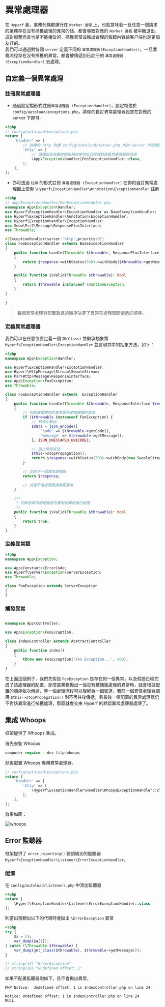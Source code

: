 # 異常處理器

在 `Hyperf` 裏，業務代碼都運行在 `Worker 進程` 上，也就意味着一旦任意一個請求的業務存在沒有捕獲處理的異常的話，都會導致對應的 `Worker 進程` 被中斷退出，這對服務而言也是不能接受的，捕獲異常並輸出合理的報錯內容給客户端也是更加友好的。   
我們可以通過對各個 `server` 定義不同的 `異常處理器(ExceptionHandler)`，一旦業務流程存在沒有捕獲的異常，都會被傳遞到已註冊的 `異常處理器(ExceptionHandler)` 去處理。

## 自定義一個異常處理

### 註冊異常處理器

* 通過設定檔形式註冊`異常處理器 (ExceptionHandler)`，設定檔位於 `config/autoload/exceptions.php`，將你的自訂異常處理器設定在對應的 server 下即可:

```php
<?php
// config/autoload/exceptions.php
return [
    'handler' => [
        // 這裡的 http 對應 config/autoload/server.php 內的 server 所對應的 name 值
        'http' => [
            // 這裡設定完整的類名稱空間地址已完成對該異常處理器的註冊
            \App\Exception\Handler\FooExceptionHandler::class,
        ],    
    ],
];
```

* 亦可透過 `註解` 的形式註冊 `異常處理器 (ExceptionHandler)` 在你的自訂異常處理器上使用 `\Hyperf\ExceptionHandler\Annotation\ExceptionHandler` 註解

```php
<?php
// app/Exception/Handler/FooExceptionHandler.php
namespace App\Exception\Handler;
use Hyperf\ExceptionHandler\ExceptionHandler as BaseExceptionHandler;
use Hyperf\ExceptionHandler\Annotation\ExceptionHandler;
use Hyperf\ExceptionHandler\ExceptionHandler;
use Swow\Psr7\Message\ResponsePlusInterface;
use Throwable;

#[ExceptionHandler(server:'http',priority:0)]
class FooExceptionHandler extends BaseExceptionHandler
{
    public function handle(Throwable $throwable, ResponsePlusInterface $response)
    {
        return $response->withStatus(500)->withBody($throwable->getMessage());
    }

    public function isValid(Throwable $throwable): bool
    {
        return $throwable instanceof \RuntimeException;
    }
}
    
}
```

> 每個異常處理器配置數組的順序決定了異常在處理器間傳遞的順序。

### 定義異常處理器

我們可以在任意位置定義一個 `類(Class)` 並繼承抽象類 ` Hyperf\ExceptionHandler\ExceptionHandler` 並實現其中的抽象方法，如下：

```php
<?php
namespace App\Exception\Handler;

use Hyperf\ExceptionHandler\ExceptionHandler;
use Hyperf\HttpMessage\Stream\SwooleStream;
use Psr\Http\Message\ResponseInterface;
use App\Exception\FooException;
use Throwable;

class FooExceptionHandler extends  ExceptionHandler
{
    public function handle(Throwable $throwable, ResponseInterface $response)
    {
        // 判斷被捕獲到的異常是希望被捕獲的異常
        if ($throwable instanceof FooException) {
            // 格式化輸出
            $data = json_encode([
                'code' => $throwable->getCode(),
                'message' => $throwable->getMessage(),
            ], JSON_UNESCAPED_UNICODE);

            // 阻止異常冒泡
            $this->stopPropagation();
            return $response->withStatus(500)->withBody(new SwooleStream($data));
        }

        // 交給下一個異常處理器
        return $response;

        // 或者不做處理直接屏蔽異常
    }

    /**
     * 判斷該異常處理器是否要對該異常進行處理
     */
    public function isValid(Throwable $throwable): bool
    {
        return true;
    }
}
```

### 定義異常類

```php
<?php
namespace App\Exception;

use App\Constants\ErrorCode;
use Hyperf\Server\Exception\ServerException;
use Throwable;

class FooException extends ServerException
{
}
```

### 觸發異常

```php

namespace App\Controller;

use App\Exception\FooException;

class IndexController extends AbstractController
{
    public function index()
    {
        throw new FooException('Foo Exception...', 800);
    }
}

```
在上面這個例子，我們先假設 `FooException` 是存在的一個異常，以及假設已經完成了該處理器的配置，那麼當業務拋出一個沒有被捕獲處理的異常時，就會根據配置的順序依次傳遞，整一個處理流程可以理解為一個管道，若前一個異常處理器調用 `$this->stopPropagation()` 則不再往後傳遞，若最後一個配置的異常處理器仍不對該異常進行捕獲處理，那麼就會交由 Hyperf 的默認異常處理器處理了。

## 集成 Whoops

框架提供了 Whoops 集成。

首先安裝 Whoops
```php
composer require --dev filp/whoops
```

然後配置 Whoops 專用異常處理器。

```php
// config/autoload/exceptions.php
return [
    'handler' => [
        'http' => [
            \Hyperf\ExceptionHandler\Handler\WhoopsExceptionHandler::class,
        ],    
    ],
];
```

效果如圖：

![whoops](/imgs/whoops.png)


## Error 監聽器

框架提供了 `error_reporting()` 錯誤級別的監聽器 `Hyperf\ExceptionHandler\Listener\ErrorExceptionHandler`。

### 配置

在 `config/autoload/listeners.php` 中添加監聽器

```php
<?php
return [
    \Hyperf\ExceptionHandler\Listener\ErrorExceptionHandler::class
];
```

則當出現類似以下的代碼時會拋出 `\ErrorException` 異常

```php
<?php
try {
    $a = [];
    var_dump($a[1]);
} catch (\Throwable $throwable) {
    var_dump(get_class($throwable), $throwable->getMessage());
}

// string(14) "ErrorException"
// string(19) "Undefined offset: 1"
```

如果不配置監聽器則如下，且不會拋出異常。

```
PHP Notice:  Undefined offset: 1 in IndexController.php on line 24

Notice: Undefined offset: 1 in IndexController.php on line 24
NULL
```

